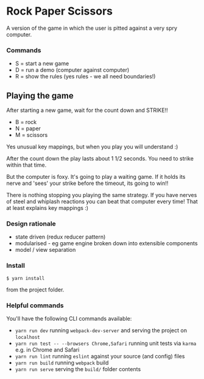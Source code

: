 # Rock Paper Scissors

A version of the game in which the user is pitted against a very spry computer.

### Commands

- S = start a new game
- D = run a demo (computer against computer)
- R = show the rules (yes rules - we all need boundaries!)

## Playing the game

After starting a new game, wait for the count down and STRIKE!!

- B = rock
- N = paper
- M = scissors

Yes unusual key mappings, but when you play you will understand :)

After the count down the play lasts about 1 1/2 seconds. You need to strike within that time.

But the computer is foxy. It's going to play a waiting game. If it holds its nerve and 'sees' your strike before the timeout, its going to win!!

There is nothing stopping you playing the same strategy. If you have nerves of steel and whiplash reactions you can beat that computer every time! That at least explains key mappings :)

### Design rationale

- state driven (redux reducer pattern)
- modularised - eg game engine broken down into extensible components
- model / view separation

### Install

```
$ yarn install
```

from the project folder.

### Helpful commands

You'll have the following CLI commands available:

- `yarn run dev` running `webpack-dev-server` and serving the project on `localhost`
- `yarn run test -- --browsers Chrome,Safari` running unit tests via `karma` e.g. in Chrome and Safari
- `yarn run lint` running `eslint` against your source (and config) files
- `yarn run build` running `webpack` build
- `yarn run serve` serving the `build/` folder contents
